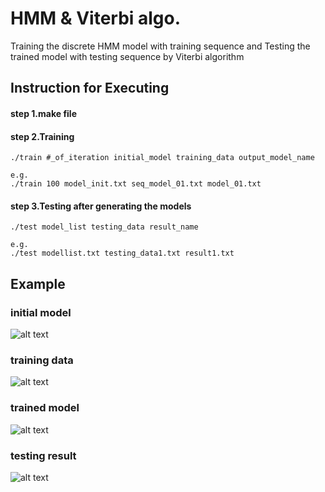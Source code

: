#  HMM & Viterbi algo.

Training the discrete HMM model with training sequence and Testing the trained model with testing sequence by Viterbi algorithm

## Instruction for Executing
#### step 1.make file
#### step 2.Training
```
./train #_of_iteration initial_model training_data output_model_name

e.g.
./train 100 model_init.txt seq_model_01.txt model_01.txt
```

#### step 3.Testing after generating the models
```
./test model_list testing_data result_name

e.g.
./test modellist.txt testing_data1.txt result1.txt
```

## Example

### initial model
![alt text](https://github.com/leduoyang/HMM-w-Viterbi-algo/edit/master/img/init_model.png)

### training data
![alt text](https://github.com/leduoyang/HMM-w-Viterbi-algo/edit/master/img/training_data.png)

### trained model
![alt text](https://github.com/leduoyang/HMM-w-Viterbi-algo/edit/master/img/trained_model.png)

### testing result
![alt text](https://github.com/leduoyang/HMM-w-Viterbi-algo/edit/master/img/testing_result.png)

